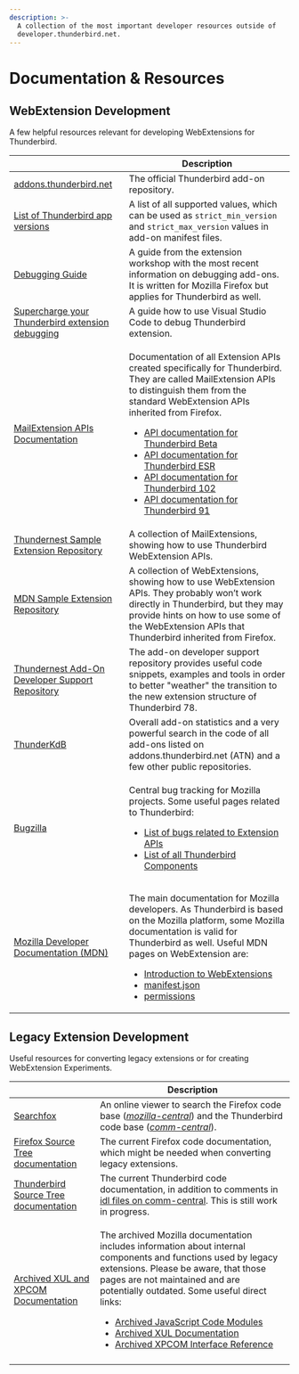 ```yaml
---
description: >-
  A collection of the most important developer resources outside of
  developer.thunderbird.net.
---
```


# Documentation & Resources

## WebExtension Development

A few helpful resources relevant for developing WebExtensions for Thunderbird.

|                                                                                                                              | Description                                                                                                                                                                                                                                                                                                                                                                                                                                                                                                                                                                                                                                                           |
| ---------------------------------------------------------------------------------------------------------------------------- | --------------------------------------------------------------------------------------------------------------------------------------------------------------------------------------------------------------------------------------------------------------------------------------------------------------------------------------------------------------------------------------------------------------------------------------------------------------------------------------------------------------------------------------------------------------------------------------------------------------------------------------------------------------------- |
| [addons.thunderbird.net](https://addons.thunderbird.net)                                                                     | The official Thunderbird add-on repository.                                                                                                                                                                                                                                                                                                                                                                                                                                                                                                                                                                                                                           |
| [List of Thunderbird app versions](https://addons.thunderbird.net/pages/appversions/)                                        | A list of all supported values, which can be used as `strict_min_version` and `strict_max_version` values in add-on manifest files.                                                                                                                                                                                                                                                                                                                                                                                                                                                                                                                                   |
| [Debugging Guide](https://extensionworkshop.com/documentation/develop/debugging/)                                            | A guide from the extension workshop with the most recent information on debugging add-ons. It is written for Mozilla Firefox but applies for Thunderbird as well.                                                                                                                                                                                                                                                                                                                                                                                                                                                                                                     |
| [Supercharge your Thunderbird extension debugging](https://arndissler.net/supercharge-your-thunderbird-extension-debugging/) | A guide how to use Visual Studio Code to debug Thunderbird extension.                                                                                                                                                                                                                                                                                                                                                                                                                                                                                                                                                                                                 |
| [MailExtension APIs Documentation](https://webextension-api.thunderbird.net/)                                                | <p>Documentation of all Extension APIs created specifically for Thunderbird. They are called MailExtension APIs to distinguish them from the standard WebExtension APIs inherited from Firefox.</p><ul><li><a href="https://webextension-api.thunderbird.net/en/latest/">API documentation for Thunderbird Beta</a></li><li><a href="https://webextension-api.thunderbird.net/en/stable/">API documentation for Thunderbird ESR</a></li><li><a href="https://webextension-api.thunderbird.net/en/102/">API documentation for Thunderbird 102</a></li><li><a href="https://webextension-api.thunderbird.net/en/91/">API documentation for Thunderbird 91</a></li></ul> |
| [Thundernest Sample Extension Repository](https://github.com/thundernest/sample-extensions)                                  | A collection of MailExtensions, showing how to use Thunderbird WebExtension APIs.                                                                                                                                                                                                                                                                                                                                                                                                                                                                                                                                                                                     |
| [MDN Sample Extension Repository](https://github.com/mdn/webextensions-examples)                                             | A collection of WebExtensions, showing how to use WebExtension APIs. They probably won’t work directly in Thunderbird, but they may provide hints on how to use some of the WebExtension APIs that Thunderbird inherited from Firefox.                                                                                                                                                                                                                                                                                                                                                                                                                                |
| [Thundernest Add-On Developer Support Repository](https://github.com/thundernest/addon-developer-support)                    | The add-on developer support repository provides useful code snippets, examples and tools in order to better "weather" the transition to the new extension structure of Thunderbird 78.                                                                                                                                                                                                                                                                                                                                                                                                                                                                               |
| [ThunderKdB](https://cleidigh.github.io/ThunderKdB/index.html)                                                               | Overall add-on statistics and a very powerful search in the code of all add-ons listed on addons.thunderbird.net (ATN) and a few other public repositories.                                                                                                                                                                                                                                                                                                                                                                                                                                                                                                           |
| [Bugzilla](https://bugzilla.mozilla.org)                                                                                     | <p>Central bug tracking for Mozilla projects. Some useful pages related to Thunderbird:</p><ul><li><a href="https://bugzilla.mozilla.org/buglist.cgi?product=Thunderbird&#x26;component=Add-Ons%3A%20Extensions%20API&#x26;resolution=---&#x26;list_id=15187727">List of bugs related to Extension APIs</a></li><li><a href="https://bugzilla.mozilla.org/describecomponents.cgi?product=Thunderbird">List of all Thunderbird Components</a></li></ul>                                                                                                                                                                                                                |
| [Mozilla Developer Documentation (MDN)](https://developer.mozilla.org/en-US/docs/Mozilla/Add-ons/WebExtensions)              | <p>The main documentation for Mozilla developers. As Thunderbird is based on the Mozilla platform, some Mozilla documentation is valid for Thunderbird as well. Useful MDN pages on WebExtension are:</p><ul><li><a href="https://developer.mozilla.org/en-US/docs/Mozilla/Add-ons/WebExtensions">Introduction to WebExtensions</a></li><li><a href="https://developer.mozilla.org/en-US/docs/Mozilla/Add-ons/WebExtensions/manifest.json">manifest.json</a></li><li><a href="https://developer.mozilla.org/en-US/docs/Mozilla/Add-ons/WebExtensions/manifest.json/permissions">permissions</a></li></ul>                                                             |

## Legacy Extension Development

Useful resources for converting legacy extensions or for creating WebExtension Experiments.

|                                                                                        | Description                                                                                                                                                                                                                                                                                                                                                                                                                                                                                                                                                                                                                  |
| -------------------------------------------------------------------------------------- | ---------------------------------------------------------------------------------------------------------------------------------------------------------------------------------------------------------------------------------------------------------------------------------------------------------------------------------------------------------------------------------------------------------------------------------------------------------------------------------------------------------------------------------------------------------------------------------------------------------------------------- |
| [Searchfox](https://searchfox.org/)                                                    | An online viewer to search the Firefox code base ([_mozilla-central_](https://searchfox.org/mozilla-central/source/)) and the Thunderbird code base ([_comm-central_](https://searchfox.org/comm-central/source/)).                                                                                                                                                                                                                                                                                                                                                                                                          |
| [Firefox Source Tree documentation](https://firefox-source-docs.mozilla.org/)          | The current Firefox code documentation, which might be needed when converting legacy extensions.                                                                                                                                                                                                                                                                                                                                                                                                                                                                                                                             |
| [Thunderbird Source Tree documentation](../thunderbird-development/codebase-overview/) | The current Thunderbird code documentation, in addition to comments in [idl files on comm-central](https://searchfox.org/comm-central/search?q=\&path=\*.idl). This is still work in progress.                                                                                                                                                                                                                                                                                                                                                                                                                               |
| [Archived XUL and XPCOM Documentation](https://udn.realityripple.com/docs/Mozilla)     | <p>The archived Mozilla documentation includes information about internal components and functions used by legacy extensions. Please be aware, that those pages are not maintained and are potentially outdated. Some useful direct links:</p><ul><li><a href="https://udn.realityripple.com/docs/Mozilla/JavaScript_code_modules">Archived JavaScript Code Modules</a></li><li><a href="https://udn.realityripple.com/docs/Archive/Mozilla/XUL">Archived XUL Documentation</a></li><li><a href="https://udn.realityripple.com/docs/Mozilla/Tech/XPCOM/Reference/Interface">Archived XPCOM Interface Reference</a></li></ul> |
|                                                                                        |                                                                                                                                                                                                                                                                                                                                                                                                                                                                                                                                                                                                                              |
